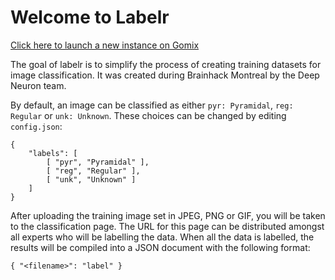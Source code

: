 # Welcome to Labelr

[Click here to launch a new instance on Gomix](https://gomix.com/#!/remix/salty-porcupine)

The goal of labelr is to simplify the process of creating training datasets for image classification.
It was created during Brainhack Montreal by the Deep Neuron team.

By default, an image can be classified as either `pyr: Pyramidal`, `reg: Regular` or `unk: Unknown`. These choices can be changed by editing `config.json`:
```
{
    "labels": [
        [ "pyr", "Pyramidal" ],
        [ "reg", "Regular" ],
        [ "unk", "Unknown" ]
    ]
}
```
After uploading the training image set in JPEG, PNG or GIF, you will be taken to the classification page. The URL for this page can be distributed amongst all experts who will be labelling the data. When all the data is labelled, the results will be compiled into a JSON document with the following format:
```
{ "<filename>": "label" }
```
